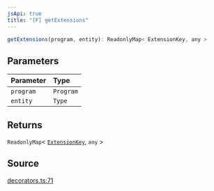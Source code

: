 ```yaml
---
jsApi: true
title: "[F] getExtensions"
---
```


```ts
getExtensions(program, entity): ReadonlyMap< ExtensionKey, any >
```

## Parameters

| Parameter | Type      |
| :-------- | :-------- |
| `program` | `Program` |
| `entity`  | `Type`    |

## Returns

`ReadonlyMap`< [`ExtensionKey`](Type.ExtensionKey.md), `any` \>

## Source

[decorators.ts:71](https://github.com/markcowl/cadl/blob/3db15286/packages/openapi/src/decorators.ts#L71)
